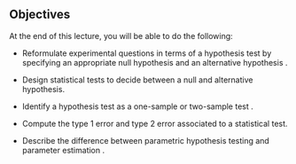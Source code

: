 ## Objectives

At the end of this lecture, you will be able to do the following:

- Reformulate experimental questions in terms of a hypothesis test by specifying an appropriate null hypothesis and an alternative hypothesis .

- Design statistical tests to decide between a null and alternative hypothesis.

- Identify a hypothesis test as a one-sample or two-sample test .

- Compute the type 1 error and type 2 error associated to a statistical test.

- Describe the difference between parametric hypothesis testing and parameter estimation .

